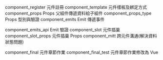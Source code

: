 component_register      元件註冊
component_template      元件樣板及綁定方式
component_props         Props 父組件傳遞資料給子組件
component_props_type    Props 型別與驗證
component_emits         Emit 傳遞事件

component_emits_api     Emit 驗證
component_slot          元件插巢
component_slot_props    元件插巢 Props
component_mitt          跨元件溝通(解決資料狀態問題)


component_final         元件章節作業
component_final_test    元件章節作業修改為 Vue